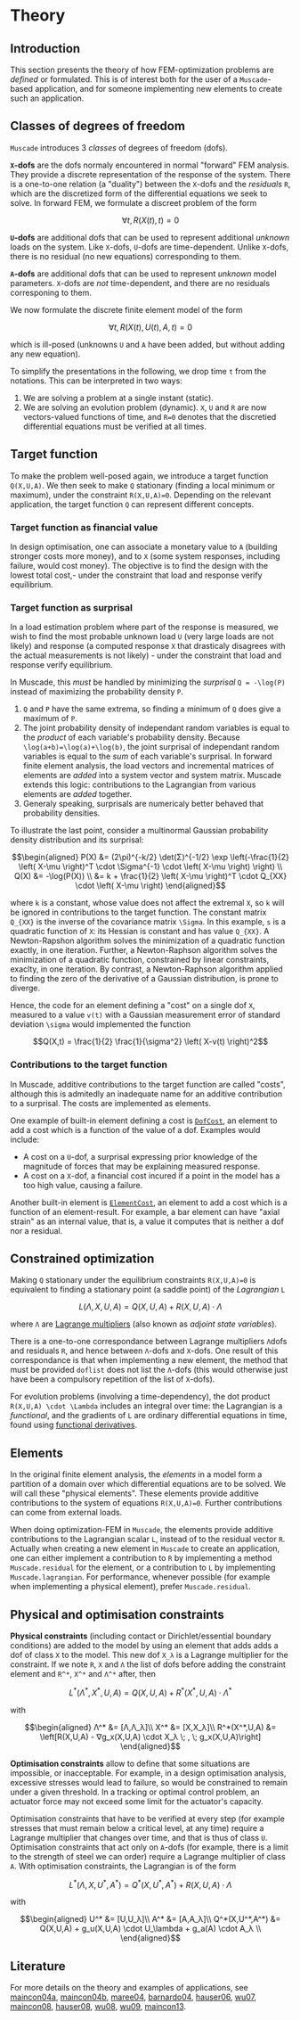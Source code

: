 # Theory

## Introduction

This section presents the theory of how FEM-optimization problems are *defined* or formulated.  This is of interest both for the user of a `Muscade`-based application, and for someone implementing new elements to create such an application.

## Classes of degrees of freedom

`Muscade` introduces 3 *classes* of degrees of freedom (dofs). 

**``X``-dofs** are the dofs normaly encountered in normal "forward" FEM analysis.  They provide a discrete representation of the response of the system. There is a one-to-one relation (a "duality") between the ``X``-dofs and the *residuals* ``R``, which are the discretized form of the differential equations we seek to solve. In forward FEM, we formulate a discreet problem of the form

```math
\forall t, R(X(t),t)=0
```

**``U``-dofs** are additional dofs that can be used to represent additional *unknown* loads on the system. Like ``X``-dofs, ``U``-dofs are time-dependent. Unlike ``X``-dofs, there is no residual (no new equations) corresponding to them.

**``A``-dofs** are additional dofs that can be used to represent *unknown* model parameters. ``X``-dofs are *not* time-dependent, and there are no residuals corresponing to them.

We now formulate the discrete finite element model of the form

```math
\forall t, R(X(t),U(t),A,t)=0
```

which is ill-posed (unknowns ``U`` and ``A`` have been added, but without adding any new equation).

To simplify the presentations in the following, we drop time ``t`` from the notations.  This can be interpreted in two ways:

1) We are solving a problem at a single instant (static). 
2) We are solving an evolution problem (dynamic).  ``X``, ``U`` and ``R`` are now vectors-valued functions of time, and ``R=0`` denotes that the discretied differential equations must be verified at all times. 

## Target function

To make the problem well-posed again, we introduce a target function ``Q(X,U,A)``.  We then seek to make ``Q`` stationary (finding a local minimum or maximum), under the constraint ``R(X,U,A)=0``. Depending on the relevant application, the target function ``Q`` can represent different concepts.

### Target function as financial value
In design optimisation, one can associate a monetary value to ``A`` (building stronger costs more money), and to ``X`` (some system responses, including failure, would cost money). The objective is to find the design with the lowest total cost,- under the constraint that load and response verify equilibrium.

### Target function as surprisal
In a load estimation problem where part of the response is measured, we wish to find the most probable unknown load ``U`` (very large loads are not likely) and response (a computed response ``X`` that drasticaly disagrees with the actual measurements is not likely) - under the constraint that load and response verify equilibrium.  

In Muscade, this *must* be handled by minimizing the *surprisal* ``Q = -\log(P)`` instead of maximizing the probability density ``P``. 

1) ``Q`` and ``P`` have the same extrema, so finding a minimum of ``Q`` does give a maximum of ``P``.  
2) The joint probability density of independant random variables is equal to the *product* of each variable's probability density. Because ``\log(a+b)=\log(a)+\log(b)``, the joint surprisal of independant random variables is equal to the *sum* of each variable's surprisal. In forward finite element analysis, the load vectors and incremental matrices of elements are *added* into a system vector and system matrix.  Muscade extends this logic: contributions to the Lagrangian from various elements are *added* together.
3) Generaly speaking, surprisals are numericaly better behaved that probability densities.  
 
To illustrate the last point, consider a multinormal Gaussian probability density distribution and its surprisal:
   
```math
\begin{aligned}
P(X) &= (2\pi)^{-k/2} \det(Σ)^{-1/2} \exp \left(-\frac{1}{2} \left( X-\mu \right)^T \cdot \Sigma^{-1} \cdot \left( X-\mu \right) \right) \\
Q(X) &= -\log(P(X)) \\
     &= k + \frac{1}{2} \left( X-\mu \right)^T \cdot Q_{XX} \cdot \left( X-\mu \right)
\end{aligned}
```

where ``k`` is a constant, whose value does not affect the extremal ``X``, so ``k`` will be ignored in contributions to the target function. The constant matrix ``Q_{XX}`` is the inverse of the covariance matrix ``\Sigma``. In this example, ``s`` is a quadratic function of ``X``: its Hessian is constant and has value ``Q_{XX}``.  A Newton-Rapshon algorithm solves the minimization of a quadratic function exactly, in one iteration.  Further, a Newton-Raphson algorithm solves the minimization of a quadratic function, constrained by linear constraints, exaclty, in one iteration.  By contrast, a Newton-Raphson algorithm applied to finding the zero of the derivative of a Gaussian distribution, is prone to diverge.

Hence, the code for an element defining a "cost" on a single dof ``X``, measured to a value ``v(t)`` with a Gaussian measurement error of standard deviation ``\sigma`` would implemented the function 

```math
Q(X,t) = \frac{1}{2} \frac{1}{\sigma^2} \left( X-v(t) \right)^2
```

### Contributions to the target function

In Muscade, additive contributions to the target function are called "costs", although this is admitedly an inadequate name for an additive contribution to a surprisal. The costs are implemented as elements.  

One example of built-in element defining a cost is [`DofCost`](@ref), an element to add a cost which is a function of the value of a dof. Examples would include:

- A cost on a ``U``-dof, a surprisal expressing prior knowledge of the magnitude of forces that may be explaining measured response.
- A cost on a ``X``-dof, a financial cost incured if a point in the model has a too high value, causing a failure.

Another built-in element is [`ElementCost`](@ref), an element to add a cost which is a function of an element-result. For example, a bar element can have "axial strain" as an internal value, that is, a value it computes that is neither a dof nor a residual. 

## Constrained optimization

Making ``Q`` stationary under the equilibrium constraints ``R(X,U,A)=0`` is equivalent to finding a stationary point (a saddle point) of the *Lagrangian* ``L``

```math
L(\Lambda,X,U,A) = Q(X,U,A) + R(X,U,A) \cdot \Lambda
```

where ``Λ`` are [Lagrange multipliers](https://en.wikipedia.org/wiki/Lagrange_multiplier) (also known as *adjoint state variables*).  

There is a one-to-one correspondance between Lagrange multipliers ``Λ``dofs and residuals  ``R``, and hence between ``Λ``-dofs and ``X``-dofs.  One result of this correspondance is that when implementing a new element, the method that must be provided `doflist` does not list the ``Λ``-dofs (this would otherwise just have been a compulsory repetition of the list of ``X``-dofs). 

For evolution problems (involving a time-dependency), the dot product ``R(X,U,A) \cdot \Lambda`` includes an integral over time: the Lagrangian is a *functional*, and the gradients of ``L`` are ordinary differential equations in time, found using [functional derivatives](https://en.wikipedia.org/wiki/Functional_derivative).  

## Elements

In the original finite element analysis, the *elements* in a model form a partition of a domain over which differential equations are to be solved. We will call these "physical elements".  These elements provide additive contributions to the system of equations ``R(X,U,A)=0``. Further contributions can come from external loads.

When doing optimization-FEM in `Muscade`, the elements provide additive contributions to the Lagrangian scalar ``L``, instead of to the residual vector ``R``. Actually when creating a new element in `Muscade` to create an application, one can either implement a contribution to ``R`` by implementing a method `Muscade.residual` for the element, or a contribution to ``L`` by implementing `Muscade.lagrangian`.  For performance, whenever possible (for example when implementing a physical element), prefer `Muscade.residual`. 

## Physical and optimisation constraints

**Physical constraints** (including contact or Dirichlet/essential boundary conditions) are added to the model by using an element that adds adds a dof of class ``X`` to the model.  This new dof ``X_λ`` is a Lagrange multiplier for the constraint. If we note ``R``, ``X`` and ``Λ`` the list of dofs before adding the constraint element and ``R^*``, ``X^*`` and ``Λ^*`` after, then  

```math
L^*(\Lambda^*,X^*,U,A) = Q(X,U,A)  + R^*(X^*,U,A) \cdot Λ^* 
```

with

```math
\begin{aligned}
Λ^* &= [Λ,Λ_λ]\\
X^* &= [X,X_λ]\\
R^*(X^*,U,A) &= \left[R(X,U,A) - ∇g_x(X,U,A) \cdot X_λ \; , \; g_x(X,U,A)\right]
\end{aligned}
```

**Optimisation constraints** allow to define that some situations are impossible, or inacceptable. For example, in a design optimisation analysis, excessive stresses would lead to failure, so would be constrained to remain under a given threshold. In a tracking or optimal control problem, an actuator force may not exceed some limit for the actuator's capacity.

Optimisation constraints that have to be verified at every step (for example stresses that must remain below a critical level, at any time) require a Lagrange multiplier that changes over time, and that is thus of class ``U``. Optimisation constraints that act only on ``A``-dofs (for example, there is a limit to the strength of steel we can order)  require a Lagrange multiplier of class ``A``.  With optimisation constraints, the Lagrangian is of the form

```math
L^*(\Lambda,X,U^*,A^*) = Q^*(X,U^*,A^*)  + R(X,U,A) \cdot Λ 
```

with

```math
\begin{aligned}
U^* &= [U,U_λ]\\
A^* &= [A,A_λ]\\
Q^*(X,U^*,A^*) &= Q(X,U,A) +  g_u(X,U,A) \cdot U_\lambda + g_a(A) \cdot A_λ \\
\end{aligned}
```

## Literature

For more details on the theory and examples of applications, see [maincon04a](@cite), [maincon04b](@cite), [maree04](@cite), [barnardo04](@cite), [hauser06](@cite), [wu07](@cite), [maincon08](@cite), [hauser08](@cite), [wu08](@cite), [wu09](@cite), [maincon13](@cite). 




